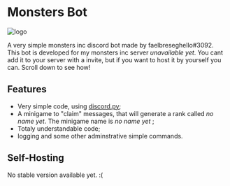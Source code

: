 # **Monsters Bot**
  ![logo](https://cdn.discordapp.com/avatars/732279511663771719/38b60ffd2fce04ea1e607179acf70a79.png?size=128)

 A very simple monsters inc discord bot made by faelbreseghello#3092.
 This bot is developed for my monsters inc server *unavailable yet*.
 You cant add it to your server with a invite, but if you want to host it by yourself you can. Scroll down to see how!
 
 
 ## Features
 * Very simple code, using [discord.py](https://github.com/Rapptz/discord.py);
 * A minigame to "claim" messages, that will generate a rank called *no name yet*.  The minigame name is *no name yet* ;
 * Totaly understandable code;
 * logging and some other adminstrative simple commands.
 
 ## Self-Hosting
 No stable version available yet. :(
